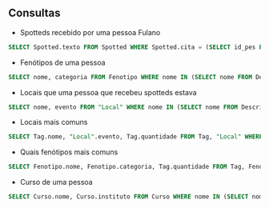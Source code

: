 ## Consultas

- Spotteds recebido por uma pessoa Fulano
``` sql
SELECT Spotted.texto FROM Spotted WHERE Spotted.cita = (SELECT id_pes FROM Pessoa WHERE nome = ‘Fulano’)
```

- Fenótipos de uma pessoa
``` sql
SELECT nome, categoria FROM Fenotipo WHERE nome IN (SELECT nome FROM Descrita WHERE id_pes = (SELECT id_pes FROM Pessoa WHERE nome = 'Fulano'));
```

- Locais que uma pessoa que recebeu spotteds estava    
``` sql
SELECT nome, evento FROM "Local" WHERE nome IN (SELECT nome FROM Descrita WHERE id_pes IN (SELECT id_pes FROM Pessoa WHERE nome = 'Fulano'));
```

- Locais mais comuns
``` sql
SELECT Tag.nome, "Local".evento, Tag.quantidade FROM Tag, "Local" WHERE Tag.nome = "Local".nome ORDER BY Tag.quantidade DESC LIMIT 1;
```

- Quais fenótipos mais comuns
``` sql
SELECT Fenotipo.nome, Fenotipo.categoria, Tag.quantidade FROM Tag, Fenotipo WHERE Tag.nome = Fenotipo.nome ORDER BY Tag.quantidade DESC;
```

- Curso de uma pessoa
``` sql
SELECT Curso.nome, Curso.instituto FROM Curso WHERE nome IN (SELECT nome FROM Descrita WHERE id_pes IN (SELECT id_pes FROM Pessoa WHERE nome = 'Fulano'));
```
